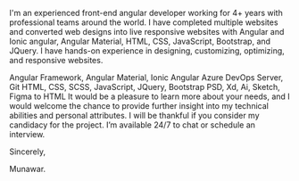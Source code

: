 I'm an experienced front-end angular developer working for 4+ years with professional teams around the world. I have completed multiple websites and converted web designs into live responsive websites with Angular and Ionic angular, Angular Material,  HTML, CSS, JavaScript, Bootstrap, and JQuery.
I have hands-on experience in designing, customizing, optimizing, and responsive websites.

Angular Framework, Angular Material, Ionic Angular
Azure DevOps Server, Git 
HTML, CSS, SCSS, JavaScript, JQuery, Bootstrap
PSD, Xd, Ai, Sketch, Figma to HTML
It would be a pleasure to learn more about your needs, and I would welcome the chance to provide further insight into my technical abilities and personal attributes. I will be thankful if you consider my candidacy for the project. I’m available 24/7 to chat or schedule an interview.

Sincerely,

Munawar.

